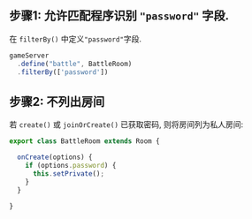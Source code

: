 ## 步骤1: 允许匹配程序识别 `"password"` 字段.

在 `filterBy()` 中定义`"password"`字段.

```typescript
gameServer
  .define("battle", BattleRoom)
  .filterBy(['password'])
```


## 步骤2: 不列出房间

若 `create()` 或 `joinOrCreate()` 已获取密码, 则将房间列为私人房间:

```typescript
export class BattleRoom extends Room {

  onCreate(options) {
    if (options.password) {
      this.setPrivate();
    }
  }

}
```
